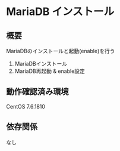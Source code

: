 MariaDB インストール
===
## 概要
MariaDBのインストールと起動(enable)を行う  
1. MariaDBインストール
1. MariaDB再起動 & enable設定

## 動作確認済み環境
CentOS 7.6.1810

## 依存関係
なし